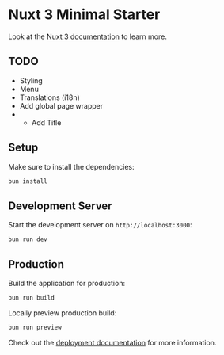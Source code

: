 # Nuxt 3 Minimal Starter

Look at the [Nuxt 3 documentation](https://nuxt.com/docs/getting-started/introduction) to learn more.

## TODO

* Styling
* Menu
* Translations (i18n)
* Add global page wrapper
* * Add Title

## Setup

Make sure to install the dependencies:

```bash
bun install
```

## Development Server

Start the development server on `http://localhost:3000`:

```bash
bun run dev
```

## Production

Build the application for production:

```bash
bun run build
```

Locally preview production build:

```bash
bun run preview
```

Check out the [deployment documentation](https://nuxt.com/docs/getting-started/deployment) for more information.
